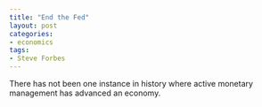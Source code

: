 ```yaml
---
title: "End the Fed"
layout: post
categories:
- economics
tags:
- Steve Forbes
---
```


There has not been one instance in history where active monetary management has advanced an economy.
